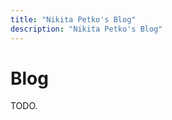 ```yaml
---
title: "Nikita Petko's Blog"
description: "Nikita Petko's Blog"
---
```


<style>
  .md-sidebar--secondary:not([hidden]) {
    visibility: hidden;
  }
</style>

# Blog

TODO.